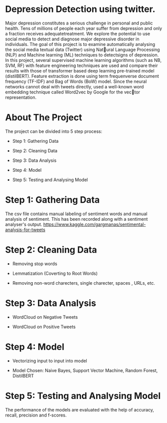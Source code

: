 # Depression Detection using twitter.
Major depression constitutes a serious challenge in personal and public health. Tens of millions of people each year suffer from depression
and only a fraction receives adequatetreatment. We explore the potential to use social media to detect and diagnose major depressive disorder in individuals.
The goal of this project is to examine automatically analysing the social media textual data (Twitter) using Natural Language Processing (NLP) and Machine learning (ML) techniques to detectsigns of depression. In this project, several supervised machine learning algorithms (such as NB, SVM, RF) with feature engineering techniques are used and compare their results with those of transformer based deep learning pre-trained model (distilBERT). Feature extraction is done using term frequenverse document frequency (TF-IDF) and Bag of Words (BoW) model. Since the neural networks cannot deal with tweets directly, used a well-known word embedding technique called Word2vec by Google for the vector representation.

# About The Project 
The project can be divided into 5 step process:

- Step 1: Gathering Data
* Step 2: Cleaning Data
+ Step 3: Data Analysis
- Step 4: Model
* Step 5: Testing and Analysing Model

# Step 1: Gathering Data 
The csv file contains manual labeling of sentiment words and manual analysis of sentiment. This has been recorded along with a sentiment analyser's output. https://www.kaggle.com/gargmanas/sentimental-analysis-for-tweets

# Step 2: Cleaning Data
 - Removing stop words
 * Lemmatization (Coverting to Root Words)
 + Removing non-word charecters, single charecter, spaces , URLs, etc.
 
 # Step 3: Data Analysis
  - WordCloud on Negative Tweets
  * WordCloud on Positive Tweets
  
 # Step 4: Model
  - Vectorizing input to input into model
  * Model Chosen: Naive Bayes, Support Vector Machine, Random Forest, DistilBERT
  
 # Step 5: Testing and Analysing Model
 The performance of the models are evaluated with the help of accuracy, recall, precision and f-scores.
